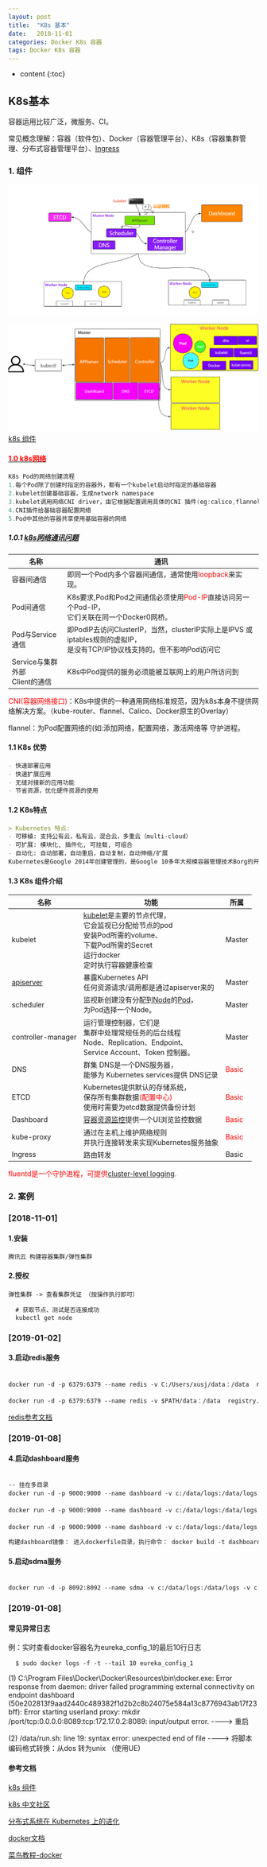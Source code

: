```yaml
---
layout: post
title:  "K8s 基本"
date:   2018-11-01 
categories: Docker K8s 容器
tags: Docker K8s 容器
---
```


* content
{:toc}

## K8s基本

   容器运用比较广泛，微服务、CI。

   常见概念理解：容器（软件包）、Docker（容器管理平台）、K8s（容器集群管理、分布式容器管理平台）、[Ingress](https://blog.51cto.com/newfly/2060587)

### 1. 组件

![2021-08-24_K8s基础组件1](\image\k8s\2021-08-24_K8s基础组件1.png)

![2021-08-24_K8s基础组件2](\image\k8s\2021-08-24_K8s基础组件2.png)
[k8s 组件](http://docs.kubernetes.org.cn/230.html)

#### [<font color='red'>1.0 k8s网络</font>](https://blog.csdn.net/m0_37055174/article/details/99957377)

```java
K8s Pod的网络创建流程
1.每个Pod除了创建时指定的容器外，都有一个kubelet启动时指定的基础容器
2.kubelet创建基础容器，生成network namespace
3.kubelet调用网络CNI driver，由它根据配置调用具体的CNI 插件(eg:calico,flannel)
4.CNI插件给基础容器配置网络
5.Pod中其他的容器共享使用基础容器的网络	
```

##### 1.0.1 [k8s网络通讯问题](https://www.cnblogs.com/wn1m/p/11290336.html)

| 名称                               | 通讯                                                         |
| ---------------------------------- | ------------------------------------------------------------ |
| 容器间通信                         | 即同一个Pod内多个容器间通信，通常使用<font color='red'>loopback</font>来实现。 |
| Pod间通信                          | K8s要求,Pod和Pod之间通信必须使用<font color='red'>Pod-IP</font>直接访问另一个Pod-IP，<br/>它们关联在同一个Docker0网桥。 |
| Pod与Service通信                   | 即PodIP去访问ClusterIP，当然，clusterIP实际上是IPVS 或 iptables规则的虚拟IP，<br/>是没有TCP/IP协议栈支持的。但不影响Pod访问它 |
| Service与集群外部<br/>Client的通信 | K8s中Pod提供的服务必须能被互联网上的用户所访问到             |

<font color='red'>CNI(容器网络接口)</font>：K8s中提供的一种通用网络标准规范，因为k8s本身不提供网络解决方案。（kube-router、flannel、Calico、Docker原生的Overlay）

flannel：为Pod配置网络的(如:添加网络，配置网络，激活网络等  守护进程。

#### 1.1 K8s 优势

```markdown
- 快速部署应用
- 快速扩展应用
- 无缝对接新的应用功能
- 节省资源，优化硬件资源的使用
```

#### 1.2 K8s特点

```markdown
> Kubernetes 特点:
- 可移植: 支持公有云，私有云，混合云，多重云（multi-cloud）
- 可扩展: 模块化, 插件化, 可挂载, 可组合
- 自动化: 自动部署，自动重启，自动复制，自动伸缩/扩展
Kubernetes是Google 2014年创建管理的，是Google 10多年大规模容器管理技术Borg的开源版本。
```

#### 1.3 K8s 组件介绍

| 名称                                                         | 功能                                                         | 所属                           |
| ------------------------------------------------------------ | ------------------------------------------------------------ | ------------------------------ |
| kubelet                                                      | [kubelet](https://kubernetes.io/docs/admin/kubelet)是主要的节点代理，<br/>它会监视已分配给节点的pod<br/>安装Pod所需的volume、<br/>下载Pod所需的Secret<br/>运行docker<br/>定时执行容器健康检查 | Master                         |
| [apiserver](http://docs.kubernetes.org.cn/230.html#kube-apiserver) | 暴露Kubernetes API<br/>任何资源请求/调用都是通过apiserver来的 | Master                         |
| scheduler                                                    | 监视新创建没有分配到[Node](http://docs.kubernetes.org.cn/304.html)的[Pod](http://docs.kubernetes.org.cn/312.html)，<br/>为Pod选择一个Node。 | Master                         |
| controller-manager                                           | 运行管理控制器，它们是<br/>集群中处理常规任务的后台线程<br/> Node、Replication、Endpoint、<br/>Service Account、Token 控制器。 | Master                         |
| DNS                                                          | 群集 DNS是一个DNS服务器，<br/>能够为 Kubernetes services提供 DNS记录 | <font color='red'>Basic</font> |
| ETCD                                                         | Kubernetes提供默认的存储系统，<br/>保存所有集群数据<font color='red'>(配置中心)</font><br/>使用时需要为etcd数据提供备份计划 | <font color='red'>Basic</font> |
| Dashboard                                                    | [容器资源监控](https://kubernetes.io/docs/user-guide/monitoring)提供一个UI浏览监控数据 | <font color='red'>Basic</font> |
| kube-proxy                                                   | 通过在主机上维护网络规则<br/>并执行连接转发来实现Kubernetes服务抽象 | <font color='red'>Basic</font> |
| Ingress                                                      | 路由转发                                                     | Basic                          |

<font color='red'>fluentd是一个守护进程，可提供[cluster-level logging](https://kubernetes.io/docs/concepts/overview/components/#cluster-level-logging).</font>

### 2. 案例

### [2018-11-01]


#### 1.安装

	腾讯云 构建容器集群/弹性集群

#### 2.授权

	弹性集群 -> 查看集群凭证 （按操作执行即可）

```
  # 获取节点、测试是否连接成功
  kubectl get node

```


### [2019-01-02]

#### 3.启动redis服务

```dockerfile

docker run -d -p 6379:6379 --name redis -v C:/Users/xusj/data：/data  registry.cn-hangzhou.aliyuncs.com/xusj_repo/redis:5.0.3 --appendonly yes

docker run -d -p 6379:6379 --name redis -v $PATH/data：/data  registry.cn-hangzhou.aliyuncs.com/xusj_repo/redis:5.0.3 --appendonly yes


```

[redis参考文档](http://www.runoob.com/docker/docker-install-redis.html)

### [2019-01-08]

#### 4.启动dashboard服务

```dockerfile

-- 挂在多目录
docker run -d -p 9000:9000 --name dashboard -v c:/data/logs:/data/logs -v c:/data/tmp:/data/tmp dashboard-server /bin/bash

docker run -d -p 9000:9000 --name dashboard -v c:/data/logs:/data/logs dashboard-server /bin/bash

docker run -d -p 9000:9000 --name dashboard -v c:/data/logs:/data/logs -e PARAMS="" dashboard-server /bin/bash
```


```dockerfile
构建dashboard镜像： 进入dockerfile目录，执行命令： docker build -t dashboard-server .
```

#### 5.启动sdma服务


```dockerfile

docker run -d -p 8092:8092 --name sdma -v c:/data/logs:/data/logs -v c:/data/tmp:/data/tmp sdma-server /bin/bash
```



### [2019-01-08]

#### 常见异常日志

例：实时查看docker容器名为eureka_config_1的最后10行日志

```
  $ sudo docker logs -f -t --tail 10 eureka_config_1
```

(1) C:\Program Files\Docker\Docker\Resources\bin\docker.exe: Error response from daemon: 
    driver failed programming external connectivity on endpoint dashboard
    (50e202813f9aad2440c489382f1d2b2c8b24075e584a13c8776943ab17f23bff):
    Error starting userland proxy: mkdir /port/tcp:0.0.0.0:8089:tcp:172.17.0.2:8089: input/output error.   ----> 重启



(2) /data/run.sh: line 19: syntax error: unexpected end of file     ----> 将脚本编码格式转换：从dos 转为unix   （使用UE)



#### 参考文档

[k8s 组件](http://docs.kubernetes.org.cn/230.html)

[k8s 中文社区](https://www.kubernetes.org.cn/k8s)

[分布式系统在 Kubernetes 上的进化](https://mp.weixin.qq.com/s?__biz=MzI1NTE2NDE2MA%3D%3D&idx=1&mid=2649384379&scene=21&sn=a59d421d030374cf1286620df55e7283#wechat_redirect)

[docker文档](https://docs.docker.com/)

[菜鸟教程-docker](http://www.runoob.com/docker/docker-tutorial.html)